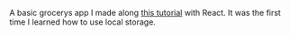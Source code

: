 A basic grocerys app I made along [this tutorial](https://www.youtube.com/watch?v=a_7Z7C_JCyo&t=16896s) with React. It was the first time I learned how to use local storage. 
